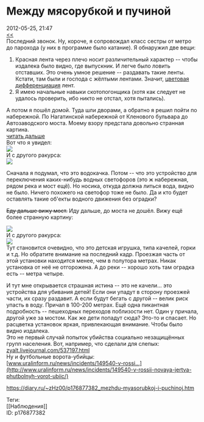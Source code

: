 Между мясорубкой и пучиной
===========================

   
 2012-05-25, 21:47   
   [<<](Последний%20звонок)    
 Последний звонок. Ну, короче, я сопровождал класс сестры от метро до парохода (у них в программе было катание). Я обнаружил две вещи:   
 1. Красная лента через плечо носит различительный характер -- чтобы издалека было видно, где выпускник. И легче было ловить отставших. Это очень умное решение -- раздавать такие ленты. Кстати, там были и господа с жёлтыми лентами. Значит,  [цветовая дифференциация](https://ru.wikipedia.org/wiki/%D0%A6%D0%B2%D0%B5%D1%82%D0%BE%D0%B2%D0%B0%D1%8F_%D0%B4%D0%B8%D1%84%D1%84%D0%B5%D1%80%D0%B5%D0%BD%D1%86%D0%B8%D0%B0%D1%86%D0%B8%D1%8F_%D1%88%D1%82%D0%B0%D0%BD%D0%BE%D0%B2)  лент.   
 2. Я имею начальные навыки скотопогонщика (хотя как следует не удалось проверить, ибо никто не отстал, хотя пытались).   
   
 А потом я пошёл домой. Туда шли дворами, а обратно я решил пойти по набережной. По Нагатинской набережной от Кленового бульвара до Автозаводского моста. Моему взору предстала довольно странная картина.   
  [читать дальше](https://zHz00.diary.ru/p176877382.htm?index=1#linkmore176877382m1)       
 Вот что я увидел:   
  [![](http://s017.radikal.ru/i401/1205/e3/db59a75cd4b2t.jpg)](http://radikal.ru/F/s017.radikal.ru/i401/1205/e3/db59a75cd4b2.jpg)     
 И с другого ракурса:   
  [![](http://s019.radikal.ru/i615/1205/39/e7b6ff2f6208t.jpg)](http://radikal.ru/F/s019.radikal.ru/i615/1205/39/e7b6ff2f6208.jpg)    
   
 Сначала я подумал, что это водокачка. Потом -- что это устройство для переключения каких-нибудь водных светофоров (это ж набережная, рядом река и мост ещё). Но носика, откуда должна литься вода, видно не было. Ничего похожего на светофор тоже не было. Да и кто будет оставлять такие об'екты водного движения без оградки?   
   
  ~~Еду дальше вижу мост.~~  Иду дальше, до моста не дошёл. Вижу ещё более странную картину:   
    
  [![](http://s40.radikal.ru/i090/1205/6f/4099d165af13t.jpg)](http://radikal.ru/F/s40.radikal.ru/i090/1205/6f/4099d165af13.jpg)    
 И с другого ракурса:   
  [![](http://s017.radikal.ru/i408/1205/bd/746ca49e2c4at.jpg)](http://radikal.ru/F/s017.radikal.ru/i408/1205/bd/746ca49e2c4a.jpg)     
 Тут становится очевидно, что это детская игрушка, типа качелей, горки и т.д. Но обратите внимание на последний кадр. Проезжая часть от этой установки находится менее, чем в полутора метрах. Никак установка от неё не отгорожена. А до реки -- хорошо хоть там оградка есть -- метра четыре.   
   
 И тут мне открывается страшная истина -- это не качели... это устройства для убивания детей! Если они упадут в сторону проезжей части, их сразу раздавит. А если будут бегать с другой -- велик риск упасть в воду. Причал в 100-200 метрах. Ещё одна пикантная подробность -- пешеходных переходов поблизости нет. Один у причала, другой уже за мостом. Как же дети попадут сюда? Это-то и спасает. Но расцветка установок яркая, привлекающая внимание. Чтобы было видно издалека.   
 Это не первый случай попыток убийства социально незащищённых групп населения. Вот, например, что сделали для слепых:   
  [zyalt.livejournal.com/537197.html](https://zyalt.livejournal.com/537197.html)    
 Ну и футбольные ворота-убийцы:   
  [www.uralinform.ru/news/incidents/149540-v-rossi...](http://www.uralinform.ru/news/incidents/149540-v-rossii-novaya-jertva-phutbolnyh-vorot-ubiic/)    
   
     
    
 <https://diary.ru/~zHz00/p176877382_mezhdu-myasorubkoj-i-puchinoj.htm>   
   
 Теги:   
 [[Наблюдения]]   
 ID: p176877382